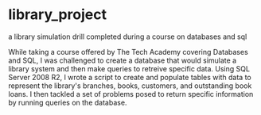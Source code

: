# library_project
a library simulation drill completed during a course on databases and sql

While taking a course offered by The Tech Academy covering Databases and SQL, I was challenged to create a database that would 
simulate a library system and then make queries to retreive specific data. Using SQL Server 2008 R2, I wrote a script to create and populate tables with data to represent the library's branches, books, customers, and outstanding book loans. I then tackled a set of problems posed to return specific information by running queries on the database.



